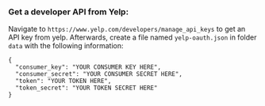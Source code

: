 ### Get a developer API from Yelp:

Navigate to `https://www.yelp.com/developers/manage_api_keys` to get an API key from yelp. Afterwards, create a file named `yelp-oauth.json` in folder `data` with the following information:

```
{
  "consumer_key": "YOUR CONSUMER KEY HERE",
  "consumer_secret": "YOUR CONSUMER SECRET HERE",
  "token": "YOUR TOKEN HERE",
  "token_secret": "YOUR TOKEN SECRET HERE"
}
```
